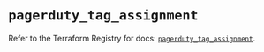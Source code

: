 # `pagerduty_tag_assignment`

Refer to the Terraform Registry for docs: [`pagerduty_tag_assignment`](https://registry.terraform.io/providers/pagerduty/pagerduty/3.11.3/docs/resources/tag_assignment).
